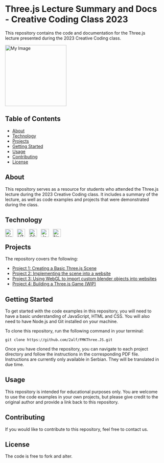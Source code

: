 

# Three.js Lecture Summary and Docs - Creative Coding Class 2023
This repository contains the code and documentation for the Three.js lecture presented during the 2023 Creative Coding class. 

<a href="https://fmk.singidunum.ac.rs/"><img src="https://fmk.singidunum.ac.rs/h-content/uploads/2021/06/favicon.png" alt="My Image" width="200"></a>

## Table of Contents

- [About](#about)
- [Technology](#technology)
- [Projects](#projects)
- [Getting Started](#getting-started)
- [Usage](#usage)
- [Contributing](#contributing)
- [License](#license)

## About

This repository serves as a resource for students who attended the Three.js lecture during the 2023 Creative Coding class. It includes a summary of the lecture, as well as code examples and projects that were demonstrated during the class.

## Technology
<img align="left" alt="Visual Studio Code" width="26px" src="https://cdn.jsdelivr.net/gh/devicons/devicon/icons/vscode/vscode-original.svg" style="padding-right:10px;"/>
<img align="left" alt="HTML5" width="26px" src="https://cdn.jsdelivr.net/gh/devicons/devicon/icons/html5/html5-original.svg" style="padding-right:10px;" />
<img align="left" alt="CSS3" width="26px" src="https://cdn.jsdelivr.net/gh/devicons/devicon/icons/css3/css3-original.svg" style="padding-right:10px;" />
<img align="left" alt="JavaScript" width="26px" src="https://cdn.jsdelivr.net/gh/devicons/devicon/icons/javascript/javascript-original.svg" style="padding-right:10px;"/>
<img align="left" alt="Node.js" width="26px" src="https://cdn.jsdelivr.net/gh/devicons/devicon/icons/nodejs/nodejs-original.svg" style="padding-right:10px;" />

<br>

## Projects

The repository covers  the following:

- [Project 1: Creating a Basic Three.js Scene](https://github.com/2alf/FMKThree.JS/tree/main/17.04.2023)
- [Project 2: Implementing the scene into a website](https://github.com/2alf/FMKThree.JS/tree/main/17.04.2023)
- [Project 3: Using WebGL to import custom blender objects into websites](https://github.com/2alf/FMKThree.JS/tree/main/WebGL)
- [Project 4: Building a Three.js Game (WIP)](#)


## Getting Started

To get started with the code examples in this repository, you will need to have a basic understanding of JavaScript, HTML and CSS. You will also need to have Node.js and Git installed on your machine.

To clone this repository, run the following command in your terminal:

```git clone https://github.com/2alf/FMKThree.JS.git```


Once you have cloned the repository, you can navigate to each project directory and follow the instructions in the corresponding PDF file.
Instructions are currently only available in Serbian. They will be translated in due time.

## Usage

This repository is intended for educational purposes only. You are welcome to use the code examples in your own projects, but please give credit to the original author and provide a link back to this repository.

## Contributing

If you would like to contribute to this repository, feel free to contact us.

## License

The code is free to fork and alter.


